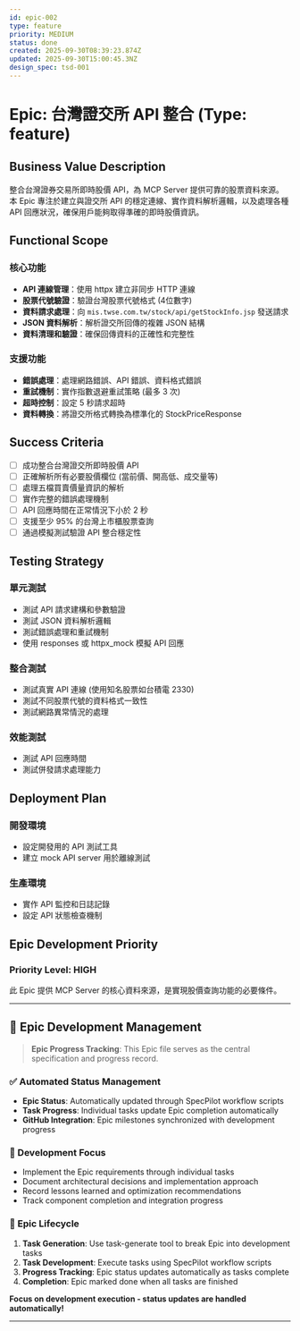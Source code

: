 ```yaml
---
id: epic-002
type: feature
priority: MEDIUM
status: done
created: 2025-09-30T08:39:23.874Z
updated: 2025-09-30T15:00:45.3NZ
design_spec: tsd-001
---
```


# Epic: 台灣證交所 API 整合 (Type: feature)

## Business Value Description

整合台灣證券交易所即時股價 API，為 MCP Server 提供可靠的股票資料來源。本 Epic 專注於建立與證交所 API 的穩定連線、實作資料解析邏輯，以及處理各種 API 回應狀況，確保用戶能夠取得準確的即時股價資訊。

## Functional Scope

### 核心功能

- **API 連線管理**：使用 httpx 建立非同步 HTTP 連線
- **股票代號驗證**：驗證台灣股票代號格式 (4位數字)
- **資料請求處理**：向 `mis.twse.com.tw/stock/api/getStockInfo.jsp` 發送請求
- **JSON 資料解析**：解析證交所回傳的複雜 JSON 結構
- **資料清理和驗證**：確保回傳資料的正確性和完整性

### 支援功能

- **錯誤處理**：處理網路錯誤、API 錯誤、資料格式錯誤
- **重試機制**：實作指數退避重試策略 (最多 3 次)
- **超時控制**：設定 5 秒請求超時
- **資料轉換**：將證交所格式轉換為標準化的 StockPriceResponse

## Success Criteria

- [ ] 成功整合台灣證交所即時股價 API
- [ ] 正確解析所有必要股價欄位 (當前價、開高低、成交量等)
- [ ] 處理五檔買賣價量資訊的解析
- [ ] 實作完整的錯誤處理機制
- [ ] API 回應時間在正常情況下小於 2 秒
- [ ] 支援至少 95% 的台灣上市櫃股票查詢
- [ ] 通過模擬測試驗證 API 整合穩定性

## Testing Strategy

### 單元測試

- 測試 API 請求建構和參數驗證
- 測試 JSON 資料解析邏輯
- 測試錯誤處理和重試機制
- 使用 responses 或 httpx_mock 模擬 API 回應

### 整合測試

- 測試真實 API 連線 (使用知名股票如台積電 2330)
- 測試不同股票代號的資料格式一致性
- 測試網路異常情況的處理

### 效能測試

- 測試 API 回應時間
- 測試併發請求處理能力

## Deployment Plan

### 開發環境

- 設定開發用的 API 測試工具
- 建立 mock API server 用於離線測試

### 生產環境

- 實作 API 監控和日誌記錄
- 設定 API 狀態檢查機制

## Epic Development Priority

### Priority Level: HIGH

此 Epic 提供 MCP Server 的核心資料來源，是實現股價查詢功能的必要條件。

---

## 🚀 Epic Development Management

> **Epic Progress Tracking**: This Epic file serves as the central specification and progress record.

### ✅ Automated Status Management

- **Epic Status**: Automatically updated through SpecPilot workflow scripts
- **Task Progress**: Individual tasks update Epic completion automatically
- **GitHub Integration**: Epic milestones synchronized with development progress

### 📝 Development Focus

- Implement the Epic requirements through individual tasks
- Document architectural decisions and implementation approach
- Record lessons learned and optimization recommendations
- Track component completion and integration progress

### 🔄 Epic Lifecycle

1. **Task Generation**: Use task-generate tool to break Epic into development tasks
2. **Task Development**: Execute tasks using SpecPilot workflow scripts
3. **Progress Tracking**: Epic status updates automatically as tasks complete
4. **Completion**: Epic marked done when all tasks are finished

**Focus on development execution - status updates are handled automatically!**

---
